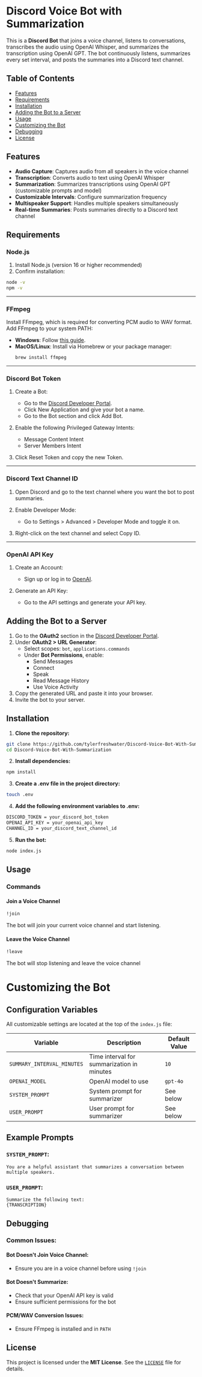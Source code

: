 # Discord Voice Bot with Summarization

This is a **Discord Bot** that joins a voice channel, listens to conversations, transcribes the audio using OpenAI Whisper, and summarizes the transcription using OpenAI GPT. The bot continuously listens, summarizes every set interval, and posts the summaries into a Discord text channel.

## Table of Contents
- [Features](#features)
- [Requirements](#requirements)
- [Installation](#installation)
- [Adding the Bot to a Server](#adding-the-bot-to-a-server)
- [Usage](#usage)
- [Customizing the Bot](#customizing-the-bot)
- [Debugging](#debugging)
- [License](#license)

## Features
- **Audio Capture**: Captures audio from all speakers in the voice channel
- **Transcription**: Converts audio to text using OpenAI Whisper
- **Summarization**: Summarizes transcriptions using OpenAI GPT (customizable prompts and model)
- **Customizable Intervals**: Configure summarization frequency
- **Multispeaker Support**: Handles multiple speakers simultaneously
- **Real-time Summaries**: Posts summaries directly to a Discord text channel

## Requirements

### Node.js
1. Install Node.js (version 16 or higher recommended)
2. Confirm installation:
```bash
node -v
npm -v
```

---

### FFmpeg
Install FFmpeg, which is required for converting PCM audio to WAV format.  
Add FFmpeg to your system PATH:
- **Windows**: Follow [this guide](https://www.wikihow.com/Install-FFmpeg-on-Windows).
- **MacOS/Linux**: Install via Homebrew or your package manager:
  ```bash
  brew install ffmpeg
  ```

---

### Discord Bot Token

1. Create a Bot:
   - Go to the [Discord Developer Portal](https://discord.com/developers/applications).
   - Click New Application and give your bot a name.
   - Go to the Bot section and click Add Bot.

2. Enable the following Privileged Gateway Intents:
   - Message Content Intent
   - Server Members Intent
3. Click Reset Token and copy the new Token.

---

### Discord Text Channel ID

1. Open Discord and go to the text channel where you want the bot to post summaries.

2. Enable Developer Mode:
   - Go to Settings > Advanced > Developer Mode and toggle it on.

3. Right-click on the text channel and select Copy ID.

---

### OpenAI API Key

1. Create an Account:
   - Sign up or log in to [OpenAI](https://platform.openai.com).

2. Generate an API Key:
   - Go to the API settings and generate your API key.

## Adding the Bot to a Server
1. Go to the **OAuth2** section in the [Discord Developer Portal](https://discord.com/developers/applications).
2. Under **OAuth2 > URL Generator**:
   - Select scopes: `bot`, `applications.commands`
   - Under **Bot Permissions**, enable:
     - Send Messages
     - Connect
     - Speak
     - Read Message History
     - Use Voice Activity
3. Copy the generated URL and paste it into your browser.
4. Invite the bot to your server.

## Installation

1. **Clone the repository:**

```bash
git clone https://github.com/tylerfreshwater/Discord-Voice-Bot-With-Summarization.git
cd Discord-Voice-Bot-With-Summarization
```

2. **Install dependencies:**

```bash
npm install
```

3. **Create a .env file in the project directory:**
```bash
touch .env
```

4. **Add the following environment variables to .env:**
```bash
DISCORD_TOKEN = your_discord_bot_token
OPENAI_API_KEY = your_openai_api_key
CHANNEL_ID = your_discord_text_channel_id
```

5. **Run the bot:**
```bash
node index.js
```

## Usage

### Commands

#### Join a Voice Channel
```bash
!join
```
The bot will join your current voice channel and start listening.

#### Leave the Voice Channel
```bash
!leave
```
The bot will stop listening and leave the voice channel

# Customizing the Bot

## Configuration Variables

All customizable settings are located at the top of the `index.js` file:

| Variable                  | Description                           | Default Value       |
|---------------------------|---------------------------------------|---------------------|
| `SUMMARY_INTERVAL_MINUTES` | Time interval for summarization in minutes      | `10`   |
| `OPENAI_MODEL`            | OpenAI model to use                   | `gpt-4o`             |
| `SYSTEM_PROMPT`           | System prompt for summarizer          | See below           |
| `USER_PROMPT`    | User prompt for summarizer              | See below           |



## Example Prompts

### `SYSTEM_PROMPT`:
```plaintext
You are a helpful assistant that summarizes a conversation between multiple speakers.
```

### `USER_PROMPT`:
```plaintext
Summarize the following text:
{TRANSCRIPTION}
```

## Debugging

### Common Issues:

#### Bot Doesn't Join Voice Channel:
- Ensure you are in a voice channel before using `!join`

#### Bot Doesn't Summarize:
- Check that your OpenAI API key is valid
- Ensure sufficient permissions for the bot

#### PCM/WAV Conversion Issues:
- Ensure FFmpeg is installed and in `PATH`

## License

This project is licensed under the **MIT License**. See the [`LICENSE`](LICENSE) file for details.
